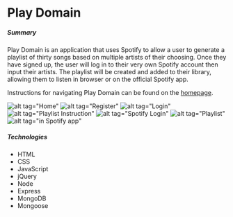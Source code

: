 # Play Domain

##### Summary
Play Domain is an application that uses Spotify to allow a user to generate a playlist of thirty songs based on multiple artists of their
choosing. Once they have signed up, the user will log in to their very own Spotify account then input their artists. The playlist will be
created and added to their library, allowing them to listen in browser or on the official Spotify app.

Instructions for navigating Play Domain can be found on the [homepage](https://playdomain.herokuapp.com/).

![alt tag="Home"](https://i.imgur.com/hTL4GhF.png)
![alt tag="Register"](https://i.imgur.com/0QBTSrG.png)
![alt tag="Login"](https://i.imgur.com/K1ng9AL.png)
![alt tag="Playlist Instruction"](https://i.imgur.com/YhXNOqC.png)
![alt tag="Spotify Login"](https://i.imgur.com/7dduoSE.png)
![alt tag="Playlist"](https://i.imgur.com/88gAvZa.png)
![alt tag="in Spotify app"](https://i.imgur.com/lNJsdZY.png)

##### Technologies
- HTML
- CSS
- JavaScript
- jQuery
- Node
- Express
- MongoDB
- Mongoose

